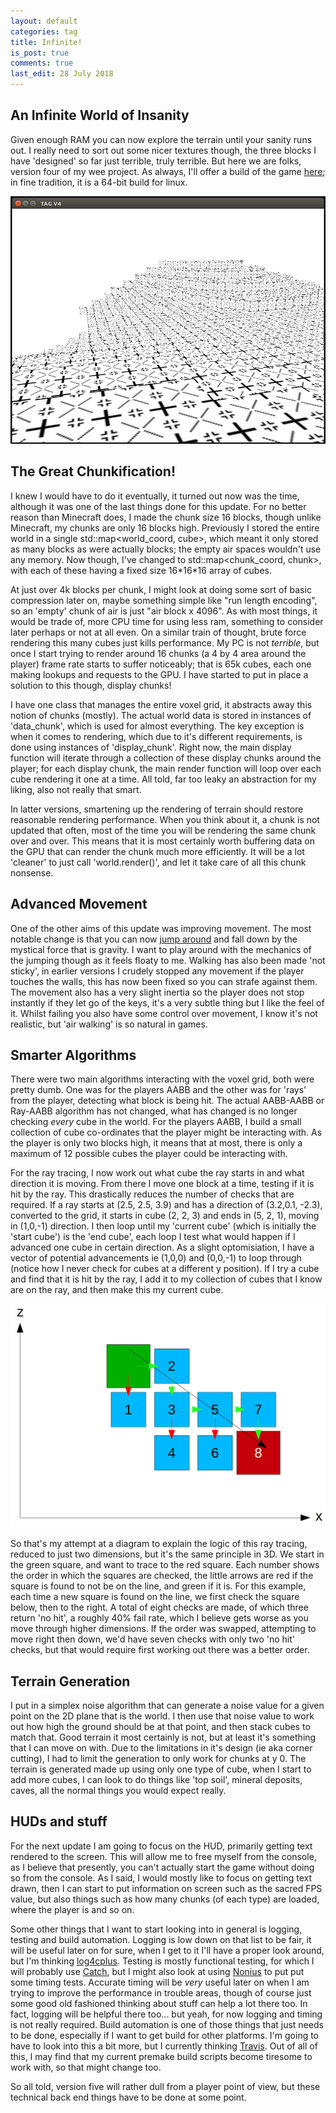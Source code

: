 ```yaml
---
layout: default
categories: tag
title: Infinite!
is_post: true
comments: true
last_edit: 28 July 2018
---
```


## An Infinite World of Insanity

Given enough RAM you can now explore the terrain until your sanity runs out.
I really need to sort out some nicer textures though, the three blocks I have 'designed' so far just terrible, truly terrible. 
But here we are folks, version four of my wee project. 
As always, I'll offer a build of the game [here](/downloads/tag/TAGDV4); 
in fine tradition, it is a 64-bit build for linux.

![Sample of V4](/images/tag/v4/sample.png)

## The Great Chunkification!

I knew I would have to do it eventually, it turned out now was the time, although it was one of the last things done for this update.
For no better reason than Minecraft does, I made the chunk size 16 blocks, though unlike Minecraft, my chunks are only 16 blocks high. 
Previously I stored the entire world in a single std::map<world_coord, cube>, which meant it only stored as many blocks as were actually blocks;
the empty air spaces wouldn't use any memory.
Now though, I've changed to std::map<chunk_coord, chunk>, with each of these having a fixed size 16\*16\*16 array of cubes. 

At just over 4k blocks per chunk, I might look at doing some sort of basic compression later on, maybe something simple like "run length encoding", so an 'empty' chunk of air is just "air block x 4096".
As with most things, it would be trade of, more CPU time for using less ram, something to consider later perhaps or not at all even.
On a similar train of thought, brute force rendering this many cubes just kills performance. 
My PC is not *terrible*, but once I start trying to render around 16 chunks (a 4 by 4 area around the player) frame rate starts to suffer noticeably; 
that is 65k cubes, each one making lookups and requests to the GPU.
I have started to put in place a solution to this though, display chunks!

I have one class that manages the entire voxel grid, it abstracts away this notion of chunks (mostly).
The actual world data is stored in instances of 'data_chunk', which is used for almost everything. 
The key exception is when it comes to rendering, which due to it's different requirements, is done using instances of 'display_chunk'. 
Right now, the main display function will iterate through a collection of these display chunks around the player; 
for each display chunk, the main render function will loop over each cube rendering it one at a time.
All told, far too leaky an abstraction for my liking, also not really that smart. 

In latter versions, smartening up the rendering of terrain should restore reasonable rendering performance. 
When you think about it, a chunk is not updated that often, most of the time you will be rendering the same chunk over and over. 
This means that it is most certainly worth buffering data on the GPU that can render the chunk much more efficiently. 
It will be a lot 'cleaner' to just call 'world.render()', and let it take care of all this chunk nonsense. 

## Advanced Movement 

One of the other aims of this update was improving movement. 
The most notable change is that you can now [jump around](https://www.youtube.com/watch?v=KZaz7OqyTHQ) and fall down by the mystical force that is gravity. 
I want to play around with the mechanics of the jumping though as it feels floaty to me. 
Walking has also been made 'not sticky', in earlier versions I crudely stopped any movement if the player touches the walls, this has now been fixed so you can strafe against them.
The movement also has a very slight inertia so the player does not stop instantly if they let go of the keys, it's a very subtle thing but I like the feel of it. 
Whilst failing you also have some control over movement, I know it's not realistic, but 'air walking' is so natural in games.

## Smarter Algorithms 

There were two main algorithms interacting with the voxel grid, both were pretty dumb. 
One was for the players AABB and the other was for 'rays' from the player, detecting what block is being hit. 
The actual AABB-AABB or Ray-AABB algorithm has not changed, what has changed is no longer checking *every* cube in the world. 
For the players AABB, I build a small collection of cube co-ordinates that the player might be interacting with.
As the player is only two blocks high, it means that at most, there is only a maximum of 12 possible cubes the player could be interacting with. 

For the ray tracing, I now work out what cube the ray starts in and what direction it is moving. 
From there I move one block at a time, testing if it is hit by the ray. 
This drastically reduces the number of checks that are required.
If a ray starts at (2.5, 2.5, 3.9) and has a direction of (3.2,0.1, -2.3), converted to the grid, it starts in cube (2, 2, 3) and ends in (5, 2, 1), moving in (1,0,-1) direction.
I then loop until my 'current cube' (which is initially the 'start cube') is the 'end cube', each loop I test what would happen if I advanced one cube in certain direction.
As a slight optomisiation, I have a vector of potential advancements ie (1,0,0) and (0,0,-1) to loop through (notice how I never check for cubes at a different y position). 
If I try a cube and find that it is hit by the ray, I add it to my collection of cubes that I know are on the ray, and then make this my current cube.


![Diagram of the ray tracing](/images/tag/v4/raytrace.png)

So that's my attempt at a diagram to explain the logic of this ray tracing, reduced to just two dimensions, but it's the same principle in 3D. 
We start in the green square, and want to trace to the red square. 
Each number shows the order in which the squares are checked, the little arrows are red if the square is found to not be on the line, and green if it is. 
For this example, each time a new square is found on the line, we first check the square below, then to the right. 
A total of eight checks are made, of which three return 'no hit', a roughly 40% fail rate, which I believe gets worse as you move through higher dimensions. 
If the order was swapped, attempting to move right then down, we'd have seven checks with only two 'no hit' checks, but that would require first working out there was a better order. 

## Terrain Generation 

I put in a simplex noise algorithm that can generate a noise value for a given point on the 2D plane that is the world. 
I then use that noise value to work out how high the ground should be at that point, and then stack cubes to match that. 
Good terrain it most certainly is not, but at least it's something that I can move on with. 
Due to the limitations in it's design (ie aka corner cutting), I had to limit the generation to only work for chunks at y 0. 
The terrain is generated made up using only one type of cube, when I start to add more cubes, I can look to do things like 'top soil', mineral deposits, caves, all the normal things you would expect really. 

## HUDs and stuff

For the next update I am going to focus on the HUD, primarily getting text rendered to the screen. 
This will allow me to free myself from the console, as I believe that presently, you can't actually start the game without doing so from the console. 
As I said, I would mostly like to focus on getting text drawn, then I can start to put information on screen such as the sacred FPS value, but also things such as how many chunks (of each type) are loaded, where the player is and so on.

Some other things that I want to start looking into in general is logging, testing and build automation. 
Logging is low down on that list to be fair, it will be useful later on for sure, when I get to it I'll have a proper look around, but I'm thinking [log4cplus](http://sourceforge.net/p/log4cplus/wiki/Home/).
Testing is mostly functional testing, for which I will probably use [Catch](https://github.com/philsquared/Catch), but I might also look at using [Nonius](https://github.com/rmartinho/nonius) to put put some timing tests. 
Accurate timing will be *very* useful later on when I  am trying to improve the performance in trouble areas, though of course just some good old fashioned thinking about stuff can help a lot there too.
In fact, logging will be helpful there too... but yeah, for now logging and timing is not really required. 
Build automation is one of those things that just needs to be done, especially if I want to get build for other platforms. 
I'm going to have to look into this a bit more, but I currently thinking [Travis](https://travis-ci.org/).
Out of all of this, I may find that my current premake build scripts become tiresome to work with, so that might change too.

So all told, version five will rather dull from a player point of view, but these technical back end things have to be done at some point. 
